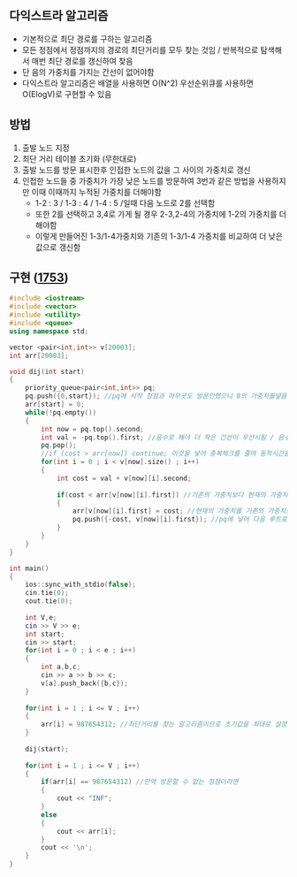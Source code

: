 ## 다익스트라 알고리즘
* 기본적으로 최단 경로를 구하는 알고리즘
* 모든 정점에서 정점까지의 경로의 최단거리를 모두 찾는 것임 / 반복적으로 탐색해서 매번 최단 경로를 갱신하여 찾음
* 단 음의 가중치를 가지는 간선이 없어야함
* 다익스트라 알고리즘은 배열을 사용하면 O(N^2) 우선순위큐를 사용하면 O(ElogV)로 구현할 수 있음 

## 방법
1. 출발 노드 지정
2. 최단 거리 테이블 초기화 (무한대로)
3. 출발 노드를 방문 표시한후 인접한 노드의 값을 그 사이의 가중치로 갱신
4. 인접한 노드들 중 가중치가 가장 낮은 노드를 방문하여 3번과 같은 방법을 사용하지만 이때 이때까지 누적된 가중치를 더해야함
    * 1-2 : 3 / 1-3 : 4 / 1-4 : 5 /일때 다음 노드로 2를 선택함 
    * 또한 2를 선택하고 3,4로 가게 될 경우 2-3,2-4의 가중치에 1-2의 가중치를 더해야함
    * 이렇게 만들어진 1-3/1-4가중치와 기존의 1-3/1-4 가중치를 비교하여 더 낮은 값으로 갱신함

## 구현 (<a href = "./1753.cpp">1753</a>)
```cpp
#include <iostream>
#include <vector> 
#include <utility>
#include <queue>
using namespace std;

vector <pair<int,int>> v[20003];
int arr[20003];

void dij(int start)
{
    priority_queue<pair<int,int>> pq;
    pq.push({0,start}); //pq에 시작 정점과 아무곳도 방문안했으니 0의 가중치를넣음 / 단 pq에서는 pair에서 first를 우선 기준으로 삼기에 first에 가중치가 들어가야함
    arr[start] = 0;
    while(!pq.empty())
    {
        int now = pq.top().second;
        int val = -pq.top().first; //음수로 해야 더 작은 간선이 우선시됨 / 음수로 하기싫으면 pq를 오름차순으로 해도됨 greater<int>
        pq.pop();
        //if (cost > arr[now]) continue; 이것을 넣어 중복체크를 줄여 동작시간을 줄일 수 있음 가중치가 작은 간선먼저되기에 더 가중치가 크다라는 것은 이미 방문했다라는 뜻
        for(int i = 0 ; i < v[now].size() ; i++)
        {
            int cost = val + v[now][i].second;
            
            if(cost < arr[v[now][i].first]) //기존의 가중치보다 현재의 가중치가 더 적을 경우
            {
                arr[v[now][i].first] = cost; //현재의 가중치를 기존의 가중치로 대신하고
                pq.push({-cost, v[now][i].first}); //pq에 넣어 다음 루트로 넘어감
            }
        }
    }
}

int main()
{
    ios::sync_with_stdio(false);
    cin.tie(0);
    cout.tie(0);
    
    int V,e;
    cin >> V >> e;
    int start;
    cin >> start;
    for(int i = 0 ; i < e ; i++)
    {
        int a,b,c;
        cin >> a >> b >> c;
        v[a].push_back({b,c});
    }
    
    for(int i = 1 ; i <= V ; i++)
    {
        arr[i] = 987654312; //최단거리를 찾는 알고리즘이므로 초기값을 최대로 설정
    }
    
    dij(start);
    
    for(int i = 1 ; i <= V ; i++)
    {
        if(arr[i] == 987654312) //만약 방문할 수 없는 정점이라면
        {
            cout << "INF";
        }
        else
        {
            cout << arr[i];
        }
        cout << '\n';
    }
}
```
